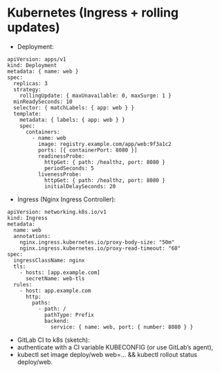 # Kubernetes (Ingress + rolling updates)

- Deployment:
```
apiVersion: apps/v1
kind: Deployment
metadata: { name: web }
spec:
  replicas: 3
  strategy:
    rollingUpdate: { maxUnavailable: 0, maxSurge: 1 }
  minReadySeconds: 10
  selector: { matchLabels: { app: web } }
  template:
    metadata: { labels: { app: web } }
    spec:
      containers:
        - name: web
          image: registry.example.com/app/web:9f3a1c2
          ports: [{ containerPort: 8080 }]
          readinessProbe:
            httpGet: { path: /healthz, port: 8080 }
            periodSeconds: 5
          livenessProbe:
            httpGet: { path: /healthz, port: 8080 }
            initialDelaySeconds: 20
```
- Ingress (Nginx Ingress Controller):
```
apiVersion: networking.k8s.io/v1
kind: Ingress
metadata:
  name: web
  annotations:
    nginx.ingress.kubernetes.io/proxy-body-size: "50m"
    nginx.ingress.kubernetes.io/proxy-read-timeout: "60"
spec:
  ingressClassName: nginx
  tls:
    - hosts: [app.example.com]
      secretName: web-tls
  rules:
    - host: app.example.com
      http:
        paths:
          - path: /
            pathType: Prefix
            backend:
              service: { name: web, port: { number: 8080 } }
```
- GitLab CI to k8s (sketch):
- authenticate with a CI variable KUBECONFIG (or use GitLab’s agent),
- kubectl set image deploy/web web=... && kubectl rollout status deploy/web.
